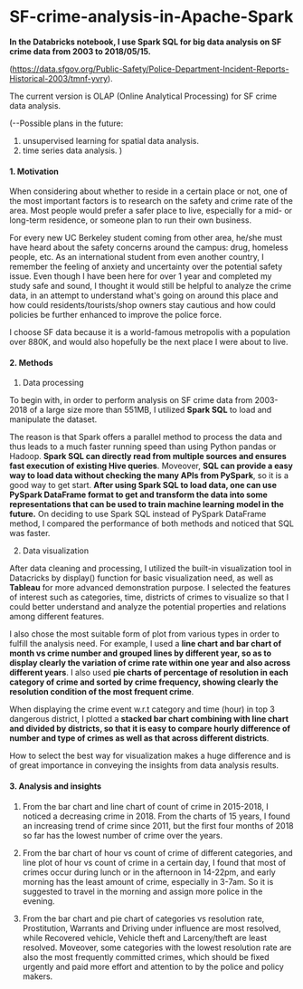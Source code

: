 # SF-crime-analysis-in-Apache-Spark


**In the Databricks notebook, I use Spark SQL for big data analysis on SF crime data from 2003 to 2018/05/15.** 

(https://data.sfgov.org/Public-Safety/Police-Department-Incident-Reports-Historical-2003/tmnf-yvry). 

The current version is OLAP (Online Analytical Processing) for SF crime data analysis.  

(--Possible plans in the future:
1. unsupervised learning for spatial data analysis.  
2. time series data analysis.  )

#### 1. Motivation

When considering about whether to reside in a certain place or not, one of the most important factors is to research on the safety and crime rate of the area. Most people would prefer a safer place to live, especially for a mid- or long-term residence, or someone plan to run their own business. 

For every new UC Berkeley student coming from other area, he/she must have heard about the safety concerns around the campus: drug, homeless people, etc. As an international student from even another country, I remember the feeling of anxiety and uncertainty over the potential safety issue. Even though I have been here for over 1 year and completed my study safe and sound, I thought it would still be helpful to analyze the crime data, in an attempt  to understand what's going on around this place and how could residents/tourists/shop owners stay cautious and how could policies be further enhanced to improve the police force. 

I choose SF data because it is a world-famous metropolis with a population over 880K, and would also hopefully be the next place I were about to live.


#### 2. Methods

1) Data processing

  To begin with, in order to perform analysis on SF crime data from 2003-2018 of a large size more than 551MB, I utilized **Spark SQL** to load and manipulate the dataset. 

  The reason is that Spark offers a parallel method to process the data and thus leads to a much faster running speed than using Python pandas or Hadoop. **Spark SQL can directly read from multiple sources and ensures fast execution of existing Hive queries**. Moveover, **SQL can provide a easy way to load data without checking the many APIs from PySpark**, so it is a good way to get start. **After using Spark SQL to load data, one can use PySpark DataFrame format to get and transform the data into some representations that can be used to train machine learning model in the future.**
On deciding to use Spark SQL instead of PySpark DataFrame method, I compared the performance of both methods and noticed that SQL was faster.

2) Data visualization

  After data cleaning and processing, I utilized the built-in visualization tool in Datacricks by display() function for basic visualization need, as well as **Tableau** for more advanced demonstration purpose. I selected the features of interest such as categories, time, districts of crimes to visualize so that I could better understand and analyze the potential properties and relations among different features. 
  
  I also chose the most suitable form of plot from various types in order to fulfill the analysis need. For example, I used a **line chart and bar chart of month vs crime number and grouped lines by different year, so as to display clearly the variation of crime rate within one year and also across different years**. I also used **pie charts of percentage of resolution in each category of crime and sorted by crime frequency, showing clearly the resolution condition of the most frequent crime**. 
  
  When displaying the crime event w.r.t category and time (hour) in top 3 dangerous district, I plotted a **stacked bar chart combining with line chart and divided by districts, so that it is easy to compare hourly difference of number and type of crimes as well as that across different districts**.
  
How to select the best way for visualization makes a huge difference and is of great importance in conveying the insights from data analysis results.
  
  
#### 3. Analysis and insights
1. From the bar chart and line chart of count of crime in 2015-2018, I noticed a decreasing crime in 2018. From the charts of 15 years, I found an increasing trend of crime since 2011, but the first four months of 2018 so far has the lowest number of crime over the years.

2. From the bar chart of hour vs count of crime of different categories, and line plot of hour vs count of crime in a certain day, I found that most of crimes occur during lunch or in the afternoon in 14-22pm, and early morning has the least amount of crime, especially in 3-7am. So it is suggested to travel in the morning and assign more police in the evening.

3. From the bar chart and pie chart of categories vs resolution rate, Prostitution, Warrants and Driving under influence are most resolved, while Recovered vehicle, Vehicle theft and Larceny/theft are least resolved. Moveover, some categories with the lowest resolution rate are also the most frequently committed crimes, which should be fixed urgently and paid more effort and attention to by the police and policy makers.


  
  
  
